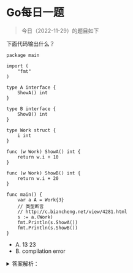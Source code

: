 # Go每日一题

> 今日（2022-11-29）的题目如下

下面代码输出什么？

```golang
package main

import (
	"fmt"
)

type A interface {
	ShowA() int
}

type B interface {
	ShowB() int
}

type Work struct {
	i int
}

func (w Work) ShowA() int {
	return w.i + 10
}

func (w Work) ShowB() int {
	return w.i + 20
}

func main() {
	var a A = Work{3}
	// 类型断言
	// http://c.biancheng.net/view/4281.html
	s := a.(Work)
	fmt.Println(s.ShowA())
	fmt.Println(s.ShowB())
}
```

- A. 13 23
- B. compilation error


<details>
<summary>答案解析：</summary>

13
23

参考答案及解析：A。

知识点：类型断言。
这道题可以和第 15 天的第三题 和第 16 天的第三题结合起来看。

</details>
